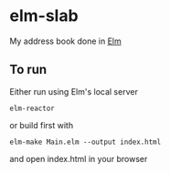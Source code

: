# elm-slab
My address book done in [Elm](http://elm-lang.org/)


## To run
Either run using Elm's local server
```
elm-reactor
```
or build first with 
```
elm-make Main.elm --output index.html
```
and open index.html in your browser